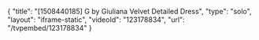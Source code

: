 {
    "title": "[1508440185] G by Giuliana Velvet Detailed Dress",
    "type": "solo",
    "layout": "iframe-static",
    "videoId": "123178834",
    "url": "\/tvpembed\/123178834"
}